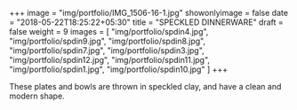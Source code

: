 +++
image = "img/portfolio/IMG_1506-16-1.jpg"
showonlyimage = false
date = "2018-05-22T18:25:22+05:30"
title = "SPECKLED DINNERWARE"
draft = false
weight = 9
images = [ "img/portfolio/spdin4.jpg", "img/portfolio/spdin9.jpg", "img/portfolio/spdin8.jpg", "img/portfolio/spdin7.jpg", "img/portfolio/spdin3.jpg", "img/portfolio/spdin12.jpg", "img/portfolio/spdin11.jpg", "img/portfolio/spdin1.jpg", "img/portfolio/spdin10.jpg" ]
+++
<!--more-->

These plates and bowls are thrown in speckled clay, and have a clean and modern shape.